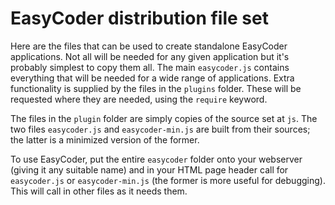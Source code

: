  # EasyCoder distribution file set
 
 Here are the files that can be used to create standalone EasyCoder applications. Not all will be needed for any given application but it's probably simplest to copy them all. The main `easycoder.js` contains everything that will be needed for a wide range of applications. Extra functionality is supplied by the files in the `plugins` folder. These will be requested where they are needed, using the `require` keyword.
 
 The files in the `plugin` folder are simply copies of the source set at `js`. The two files `easycoder.js` and `easycoder-min.js` are built from their sources; the latter is a minimized version of the former.

 To use EasyCoder, put the entire `easycoder` folder onto your webserver (giving it any suitable name) and in your HTML page header call for `easycoder.js` or `easycoder-min.js` (the former is more useful for debugging). This will call in other files as it needs them.
